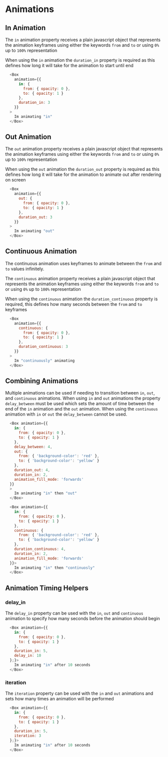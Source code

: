 # Animations

## In Animation

The `in` animation property receives a plain javascript object that represents the animation keyframes using either the keywords `from` and `to` or using `0%` up to `100%` representation

When using the `in` animation the `duration_in` property is required as this defines how long it will take for the animation to start until end

```javascript
  <Box
    animation={{
      in: {
        from: { opacity: 0 },
        to: { opacity: 1 }
      },
      duration_in: 3
    }}
  >
    Im animating "in"
  </Box>
```
## Out Animation

The `out` animation property receives a plain javascript object that represents the animation keyframes using either the keywords `from` and `to` or using `0%` up to `100%` representation

When using the `out` animation the `duration_out` property is required as this defines how long it will take for the animation to animate out after rendering on screen

```javascript
  <Box
    animation={{
      out: {
        from: { opacity: 0 },
        to: { opacity: 1 }
      },
      duration_out: 3
    }}
  >
    Im animating "out"
  </Box>
```

## Continuous Animation

The continuous animation uses keyframes to animate between the `from` and `to` values infinitely.

The `continuous` animation property receives a plain javascript object that represents the animation keyframes using either the keywords `from` and `to` or using `0%` up to `100%` representation

When using the `continuous` animation the `duration_continuous` property is required, this defines how many seconds between the `from` and `to` keyframes

```javascript
  <Box
    animation={{
      continuous: {
        from: { opacity: 0 },
        to: { opacity: 1 }
      },
      duration_continuous: 3
    }}
  >
    Im "continuously" animating
  </Box>
```

## Combining Animations

Multiple animations can be used if needing to transition between `in`, `out`, and `continuous` animations. When using `in` and `out` animations the property `delay_between` must be used which sets the amount of time between the end of the `in` animation and the `out` animation. When using the `continuous` animation with `in` or `out` the `delay_between` cannot be used.

```javascript
  <Box animation={{
    in: {
      from: { opacity: 0 },
      to: { opacity: 1 }
    },
    delay_between: 4,
    out: {
      from: { 'background-color': 'red' },
      to: { 'background-color': 'yellow' }
    },
    duration_out: 4,
    duration_in: 2,
    animation_fill_mode: 'forwards'
  }}
  >
    Im animating "in" then "out"
  </Box>
```

```javascript
  <Box animation={{
    in: {
      from: { opacity: 0 },
      to: { opacity: 1 }
    },
    continuous: {
      from: { 'background-color': 'red' },
      to: { 'background-color': 'yellow' }
    },
    duration_continuous: 4,
    duration_in: 2,
    animation_fill_mode: 'forwards'
  }}>
    Im animating "in" then "continuosly"
  </Box>
```

## Animation Timing Helpers

### delay_in

The `delay_in` property can be used with the `in`, `out` and `continuous` animation to specify how many seconds before the animation should begin

```javascript
  <Box animation={{
    in: {
      from: { opacity: 0 },
      to: { opacity: 1 }
    },
    duration_in: 5,
    delay_in: 10
  };}>
    Im animating "in" after 10 seconds
  </Box>
```

### iteration

The `iteration` property can be used with the `in` and `out` animations and sets how many times an animation will be performed

```javascript
  <Box animation={{
    in: {
      from: { opacity: 0 },
      to: { opacity: 1 }
    },
    duration_in: 5,
    iteration: 3
  };}>
    Im animating "in" after 10 seconds
  </Box>
```